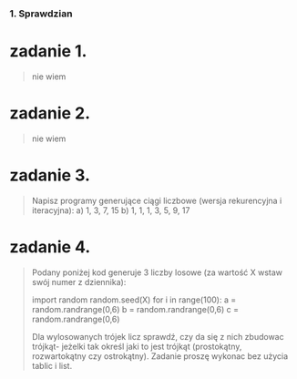 ### 1. Sprawdzian

# zadanie 1.
> nie wiem

# zadanie 2.
> nie wiem

# zadanie 3.
> Napisz programy generujące ciągi liczbowe (wersja rekurencyjna i iteracyjna):
> a) 1, 3, 7, 15
> b) 1, 1, 1, 3, 5, 9, 17

# zadanie 4.
> Podany poniżej kod generuje 3 liczby losowe (za wartość X wstaw swój numer z dziennika):
> 
> import random
> random.seed(X)
> for i in range(100):
>     a = random.randrange(0,6)
>     b = random.randrange(0,6)
>     c = random.randrange(0,6)
> 
> Dla wylosowanych trójek licz sprawdź, czy da się z nich zbudowac trójkąt- jeżelki tak określ jaki to jest trójkąt (prostokątny, rozwartokątny czy ostrokątny). Zadanie proszę wykonac bez użycia tablic i list.


